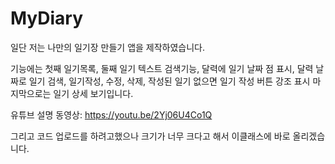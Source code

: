# MyDiary

일단 저는 나만의 일기장 만들기 앱을 제작하였습니다.

기능에는 첫째 일기목록, 둘째 일기 텍스트 검색기능, 달력에 일기 날짜 점 표시, 달력 날짜로 일기 검색, 일기작성, 수정, 삭제, 작성된 일기 없으면 일기 작성 버튼 강조 표시
마지막으로는 일기 상세 보기입니다.


유튜브 설명 동영상: https://youtu.be/2Yj06U4Co1Q

그리고 코드 업로드를 하려고했으나 크기가 너무 크다고 해서 이클래스에 바로 올리겠습니다.
